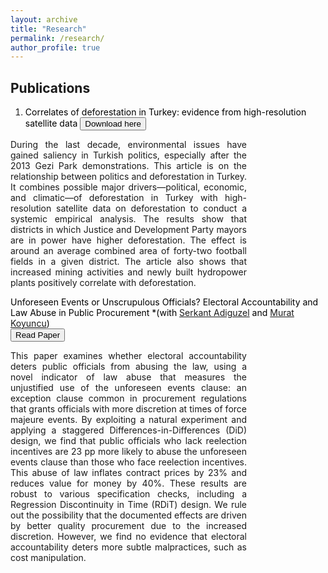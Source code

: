 ```yaml
---
layout: archive
title: "Research"
permalink: /research/
author_profile: true
---
```



## Publications 

1. <span style="color:Black; font-size: 14px;"> Correlates of deforestation in Turkey: evidence from high-resolution satellite data
<button onclick="window.location.href='https://www.cambridge.org/core/journals/new-perspectives-on-turkey/article/correlates-of-deforestation-in-turkey-evidence-from-highresolution-satellite-data/F6DF2EBAFC43D619E99B7E79BF82475C'" class="btn--research">Download here</button>
<p style="font-size: 14px; text-align: justify; width: 75%;">
During the last decade, environmental issues have gained saliency in Turkish politics, especially after the 2013 Gezi Park demonstrations. This article is on the relationship between politics and deforestation in Turkey. It combines possible major drivers—political, economic, and climatic—of deforestation in Turkey with high-resolution satellite data on deforestation to conduct a systemic empirical analysis. The results show that districts in which Justice and Development Party mayors are in power have higher deforestation. The effect is around an average combined area of forty-two football fields in a given district. The article also shows that increased mining activities and newly built hydropower plants positively correlate with deforestation.</p>






<span style="color:Black; font-size: 14px;"> Unforeseen Events or Unscrupulous Officials? Electoral Accountability and Law Abuse in Public Procurement
  *(with <a href="https://serkantadiguzel.com/">Serkant Adiguzel</a> and <a href="https://academics.boun.edu.tr/mkoyuncu/">Murat Koyuncu</a>)</span>
<br>
<button onclick="window.location.href='https://academics.boun.edu.tr/mkoyuncu'" class="btn--research">Read Paper</button>
<p style="font-size: 14px; text-align: justify; width: 75%;">
   This paper examines whether electoral accountability deters public officials from abusing the law, using a novel indicator of law abuse that measures the unjustified use of the unforeseen events clause: an exception clause common in procurement regulations that grants officials with more discretion at times of force majeure events. By exploiting a natural experiment and applying a staggered Differences-in-Differences (DiD) design, we find that public officials who lack reelection incentives are 23 pp more likely to abuse the unforeseen events clause than those who face reelection incentives. This abuse of law inflates contract prices by 23% and reduces value for money by 40%. These results are robust to various specification checks, including a Regression Discontinuity in Time (RDiT) design. We rule out the possibility that the documented effects are driven by better quality procurement due to the increased discretion. However, we find no evidence that electoral accountability deters more subtle malpractices, such as cost manipulation.
</p>
